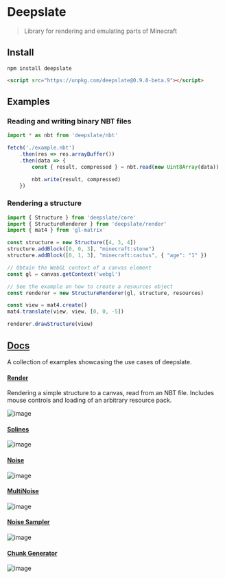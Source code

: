 # Deepslate
> Library for rendering and emulating parts of Minecraft

## Install
```
npm install deepslate
```
```html
<script src="https://unpkg.com/deepslate@0.9.0-beta.9"></script>
```

## Examples

### Reading and writing binary NBT files
```ts
import * as nbt from 'deepslate/nbt'

fetch('./example.nbt')
	.then(res => res.arrayBuffer())
	.then(data => {
		const { result, compressed } = nbt.read(new Uint8Array(data))

		nbt.write(result, compressed)
	})
```

### Rendering a structure
```ts
import { Structure } from 'deepslate/core'
import { StructureRenderer } from 'deepslate/render'
import { mat4 } from 'gl-matrix'

const structure = new Structure([4, 3, 4])
structure.addBlock([0, 0, 3], "minecraft:stone")
structure.addBlock([0, 1, 3], "minecraft:cactus", { "age": "1" })

// Obtain the WebGL context of a canvas element
const gl = canvas.getContext('webgl')

// See the example on how to create a resources object
const renderer = new StructureRenderer(gl, structure, resources)

const view = mat4.create()
mat4.translate(view, view, [0, 0, -5])

renderer.drawStructure(view)
```

## [Docs](https://misode.github.io/deepslate/docs/)
A collection of examples showcasing the use cases of deepslate.

#### [Render](https://misode.github.io/deepslate/examples/structurerenderer/)
Rendering a simple structure to a canvas, read from an NBT file.
Includes mouse controls and loading of an arbitrary resource pack.

![image](https://user-images.githubusercontent.com/17352009/131235802-ed6c6617-f054-4312-b567-f2692196bfaa.png)

#### [Splines](https://misode.github.io/deepslate/examples/splines/)
![image](https://user-images.githubusercontent.com/17352009/132134408-e140b1f2-d5df-4f6c-9913-6a8a5c01fd3c.png)

#### [Noise](https://misode.github.io/deepslate/examples/noise/)
![image](https://user-images.githubusercontent.com/17352009/132598742-7f9fc32c-58b7-45f0-8d4b-ae132a94b2b5.png)

#### [MultiNoise](https://misode.github.io/deepslate/examples/multinoise/) 
![image](https://user-images.githubusercontent.com/17352009/132134430-f21970b6-aaa8-4a95-9aa3-a52ea60bc0b0.png)

#### [Noise Sampler](https://misode.github.io/deepslate/examples/noisesampler/)
![image](https://user-images.githubusercontent.com/17352009/132598802-417d7934-a389-4733-a191-748794db63bf.png)

#### [Chunk Generator](https://misode.github.io/deepslate/examples/chunkgenerator/)
![image](https://user-images.githubusercontent.com/17352009/132598866-d2d61f8a-0d82-447d-a74b-97401f1a2425.png)
